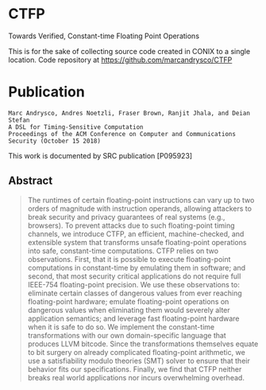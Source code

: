 # CTFP

Towards Verified, Constant-time Floating Point Operations 

This is for the sake of collecting source code created in CONIX to a single location. Code repository at https://github.com/marcandrysco/CTFP

# Publication

```
Marc Andrysco, Andres Noetzli, Fraser Brown, Ranjit Jhala, and Deian Stefan
A DSL for Timing-Sensitive Computation
Proceedings of the ACM Conference on Computer and Communications Security (October 15 2018)
```

This work is documented by SRC publication [P095923]

## Abstract

> The runtimes of certain floating-point instructions can vary up to two orders of magnitude with instruction operands, allowing attackers to break security and privacy guarantees of real systems (e.g., browsers). To prevent attacks due to such floating-point timing channels, we introduce CTFP, an efficient, machine-checked, and extensible system that transforms unsafe floating-point operations into safe, constant-time computations. CTFP relies on two observations. First, that it is possible to execute floating-point computations in constant-time by emulating them in software; and second, that most security critical applications do not require full IEEE-754 floating-point precision. We use these observations to: eliminate certain classes of dangerous values from ever reaching floating-point hardware; emulate floating-point operations on dangerous values when eliminating them would severely alter application semantics; and leverage fast floating-point hardware when it is safe to do so. We implement the constant-time transformations with our own domain-specific language that produces LLVM bitcode. Since the transformations themselves equate to bit surgery on already complicated floating-point arithmetic, we use a satisfiability modulo theories (SMT) solver to ensure that their behavior fits our specifications. Finally, we find that CTFP neither breaks real world applications nor incurs overwhelming overhead.
